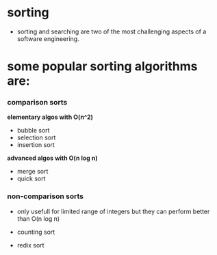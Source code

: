 # sorting

- sorting and searching are two of the most challenging aspects of a software engineering.

# some popular sorting algorithms are:

### comparison sorts

**elementary algos with O(n^2)**

- bubble sort
- selection sort
- insertion sort

**advanced algos with O(n log n)**

- merge sort
- quick sort

### non-comparison sorts

- only usefull for limited range of integers but they can perform better than O(n log n)

- counting sort
- redix sort
